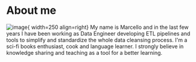 # About me

![image](https://media.licdn.com/dms/image/v2/D4D03AQEQoZVzAvUeMQ/profile-displayphoto-shrink_800_800/profile-displayphoto-shrink_800_800/0/1671315042475?e=1734566400&v=beta&t=uSIfEIjER3aeZJB5BJh9E00NE4l4YWfOONbtU1jkqgk){ width=250 align=right}
My name is Marcello and in the last few years I have been working as Data Engineer developing ETL pipelines and tools to simplify and standardize the whole data cleansing process. I'm a sci-fi books enthusiast, cook and language learner. I strongly believe in knowledge sharing and teaching as a tool for a better learning. 

